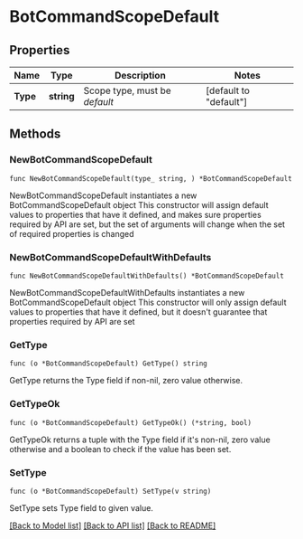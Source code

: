 # BotCommandScopeDefault

## Properties

Name | Type | Description | Notes
------------ | ------------- | ------------- | -------------
**Type** | **string** | Scope type, must be *default* | [default to "default"]

## Methods

### NewBotCommandScopeDefault

`func NewBotCommandScopeDefault(type_ string, ) *BotCommandScopeDefault`

NewBotCommandScopeDefault instantiates a new BotCommandScopeDefault object
This constructor will assign default values to properties that have it defined,
and makes sure properties required by API are set, but the set of arguments
will change when the set of required properties is changed

### NewBotCommandScopeDefaultWithDefaults

`func NewBotCommandScopeDefaultWithDefaults() *BotCommandScopeDefault`

NewBotCommandScopeDefaultWithDefaults instantiates a new BotCommandScopeDefault object
This constructor will only assign default values to properties that have it defined,
but it doesn't guarantee that properties required by API are set

### GetType

`func (o *BotCommandScopeDefault) GetType() string`

GetType returns the Type field if non-nil, zero value otherwise.

### GetTypeOk

`func (o *BotCommandScopeDefault) GetTypeOk() (*string, bool)`

GetTypeOk returns a tuple with the Type field if it's non-nil, zero value otherwise
and a boolean to check if the value has been set.

### SetType

`func (o *BotCommandScopeDefault) SetType(v string)`

SetType sets Type field to given value.



[[Back to Model list]](../README.md#documentation-for-models) [[Back to API list]](../README.md#documentation-for-api-endpoints) [[Back to README]](../README.md)


